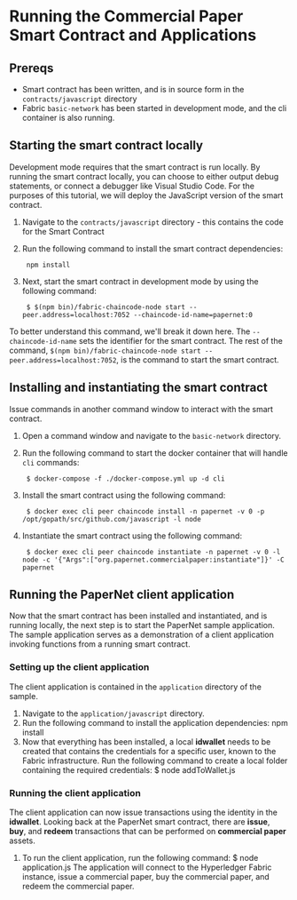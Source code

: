 # Running the Commercial Paper Smart Contract and Applications

## Prereqs

- Smart contract has been written, and is in source form in the `contracts/javascript` directory
- Fabric `basic-network` has been started in development mode, and the cli container is also running.

## Starting the smart contract locally
Development mode requires that the smart contract is run locally. By running the smart contract locally, you can choose to either output debug statements, or connect a debugger like Visual Studio Code.
For the purposes of this tutorial, we will deploy the JavaScript version of the smart contract.

1. Navigate to the `contracts/javascript` directory - this contains the code for the Smart Contract
2. Run the following command to install the smart contract dependencies:

        npm install
        
3. Next, start the smart contract in development mode by using the following command:

        $ $(npm bin)/fabric-chaincode-node start --peer.address=localhost:7052 --chaincode-id-name=papernet:0

To better understand this command, we'll break it down here. The `--chaincode-id-name` sets the identifier for the smart contract. The rest of the command, `$(npm bin)/fabric-chaincode-node start --peer.address=localhost:7052`, is the command to start the smart contract.

## Installing and instantiating the smart contract
Issue commands in another command window to interact with the smart contract.
1. Open a command window and navigate to the `basic-network` directory.
2. Run the following command to start the docker container that will handle `cli` commands:

        $ docker-compose -f ./docker-compose.yml up -d cli

3. Install the smart contract using the following command:

        $ docker exec cli peer chaincode install -n papernet -v 0 -p /opt/gopath/src/github.com/javascript -l node

4. Instantiate the smart contract using the following command:

        $ docker exec cli peer chaincode instantiate -n papernet -v 0 -l node -c '{"Args":["org.papernet.commercialpaper:instantiate"]}' -C papernet

## Running the PaperNet client application

Now that the smart contract has been installed and instantiated, and is running locally, the next step is to start the PaperNet sample application. The sample application serves as a demonstration of a client application invoking functions from a running smart contract.

### Setting up the client application

The client application is contained in the `application` directory of the sample.
1. Navigate to the `application/javascript` directory.
2. Run the following command to install the application dependencies:
        npm install
3. Now that everything has been installed, a local **idwallet** needs to be created that contains the credentials for a specific user, known to the Fabric infrastructure. Run the following command to create a local folder containing the required credentials:
        $ node addToWallet.js

### Running the client application

The client application can now issue transactions using the identity in the **idwallet**. Looking back at the PaperNet smart contract, there are **issue**, **buy**, and **redeem** transactions that can be performed on **commercial paper** assets.

1. To run the client application, run the following command:
        $ node application.js
    The application will connect to the Hyperledger Fabric instance, issue a commercial paper, buy the commercial paper, and redeem the commercial paper.